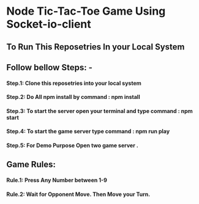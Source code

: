 # Node Tic-Tac-Toe Game Using Socket-io-client

## To Run This Reposetries In your Local System

## Follow bellow Steps: -

#### Step.1: Clone this reposetries into your local system

#### Step.2: Do All npm install by command : npm install

#### Step.3: To start the server open your terminal and type command : npm start

#### Step.4: To start the game server type command : npm run play

#### Step.5: For Demo Purpose Open two game server .

## Game Rules:

#### Rule.1: Press Any Number between 1-9

#### Rule.2: Wait for Opponent Move. Then Move your Turn.
